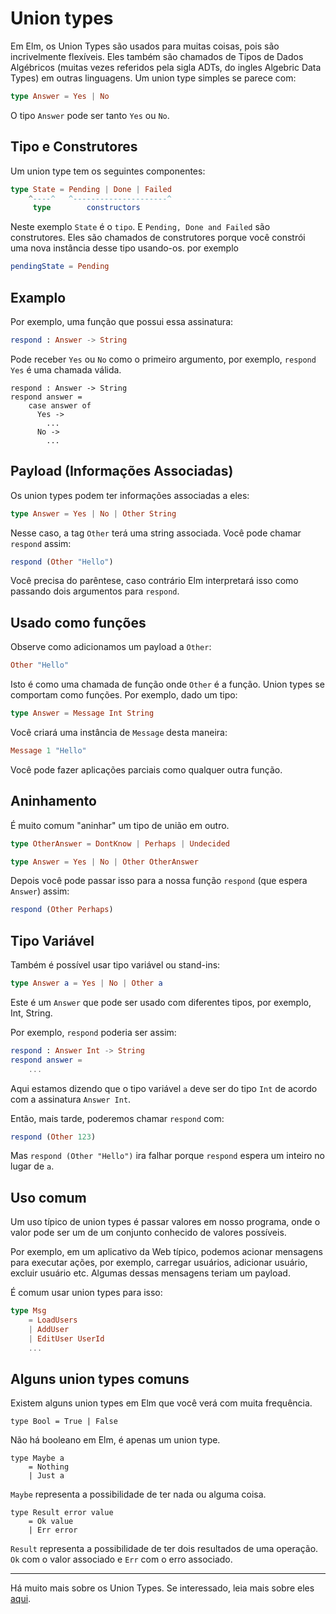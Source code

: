 # Union types

Em Elm, os Union Types são usados ​​para muitas coisas, pois são incrivelmente flexíveis. Eles também são chamados de Tipos de Dados Algébricos (muitas vezes referidos pela sigla ADTs, do ingles Algebric Data Types) em outras linguagens. Um union type simples se parece com:

```elm
type Answer = Yes | No
```

O tipo `Answer` pode ser tanto `Yes` ou `No`.

## Tipo e Construtores

Um union type tem os seguintes componentes:

```elm
type State = Pending | Done | Failed
    ^----^   ^---------------------^
     type        constructors
```

Neste exemplo `State` é o `tipo`. E `Pending, Done and Failed` são construtores. Eles são chamados de construtores porque você constrói uma nova instância desse tipo usando-os. por exemplo

```elm
pendingState = Pending
```

## Examplo

Por exemplo, uma função que possui essa assinatura:

```elm
respond : Answer -> String
```

Pode receber `Yes` ou `No` como o primeiro argumento, por exemplo, `respond Yes` é uma chamada válida.

```
respond : Answer -> String
respond answer =
    case answer of
      Yes ->
        ...
      No ->
        ...
```

## Payload (Informações Associadas)

Os union types podem ter informações associadas a eles:

```elm
type Answer = Yes | No | Other String
```

Nesse caso, a tag `Other` terá uma string associada. Você pode chamar `respond` assim:

```elm
respond (Other "Hello")
```

Você precisa do parêntese, caso contrário Elm interpretará isso como passando dois argumentos para `respond`.

## Usado como funções

Observe como adicionamos um payload a `Other`:

```elm
Other "Hello"
```

Isto é como uma chamada de função onde `Other` é a função. Union types se comportam como funções. Por exemplo, dado um tipo:

```elm
type Answer = Message Int String
```

Você criará uma instância de `Message` desta maneira:

```elm
Message 1 "Hello"
```
Você pode fazer aplicações parciais como qualquer outra função.

## Aninhamento

É muito comum "aninhar" um tipo de união em outro.

```elm
type OtherAnswer = DontKnow | Perhaps | Undecided

type Answer = Yes | No | Other OtherAnswer
```

Depois você pode passar isso para a nossa função `respond` (que espera `Answer`) assim:

```elm
respond (Other Perhaps)
```

## Tipo Variável

Também é possível usar tipo variável ou stand-ins:

```elm
type Answer a = Yes | No | Other a
```
Este é um `Answer` que pode ser usado com diferentes tipos, por exemplo, Int, String.

Por exemplo, `respond` poderia ser assim:

```elm
respond : Answer Int -> String
respond answer =
    ...
```

Aqui estamos dizendo que o tipo variável `a` deve ser do tipo `Int` de acordo com a assinatura `Answer Int`.

Então, mais tarde, poderemos chamar `respond` com:

```elm
respond (Other 123)
```

Mas `respond (Other "Hello")` ira falhar porque `respond` espera um inteiro no lugar de `a`.

## Uso comum

Um uso típico de union types é passar valores em nosso programa, onde o valor pode ser um de um conjunto conhecido de valores possíveis.

Por exemplo, em um aplicativo da Web típico, podemos acionar mensagens para executar ações, por exemplo, carregar usuários, adicionar usuário, excluir usuário etc. Algumas dessas mensagens teriam um payload.

É comum usar union types para isso:

```elm
type Msg
    = LoadUsers
    | AddUser
    | EditUser UserId
    ...
```

## Alguns union types comuns

Existem alguns union types em Elm que você verá com muita frequência.

```
type Bool = True | False
```

Não há booleano em Elm, é apenas um union type.

```
type Maybe a
    = Nothing
    | Just a
```

`Maybe` representa a possibilidade de ter nada ou alguma coisa.

```
type Result error value
    = Ok value
    | Err error
```

`Result` representa a possibilidade de ter dois resultados de uma operação. `Ok` com o valor associado e `Err` com o erro associado.

---

Há muito mais sobre os Union Types. Se interessado, leia mais sobre eles [aqui](http://elm-lang.org/guide/model-the-problem).
